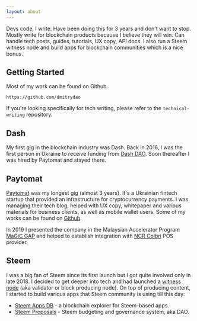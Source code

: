 ```yaml
---
layout: about
---
```


Devs code, I write. Have been doing this for 3 years and don't want to stop. 
Mostly write for blockchain products because I believe they will win. Can handle tech posts, guides, tutorials, UX copy, API docs.
I also run a Steem witness node and build apps for blockchain communities which is a nice bonus.

## Getting Started

Most of my work can be found on Github.

```
https://github.com/dmitrydao
```

If you're looking specifically for tech writing, please refer to the `technical-writing` repository.

## Dash

My first gig in the blockchain industry was Dash. Back in 2016, I was the first person in Ukraine to receive funding from [Dash DAO](https://app.dashnexus.org).
Soon thereafter I was hired by Paytomat and stayed there.

## Paytomat

[Paytomat](http://paytomat.com) was my longest gig (almost 3 years). It's a Ukrainian fintech startup that provided an infrastructure for cryptocurrency payments. I was managing their tech blog, helped with UX copy, whitepaper and various 
materials for business clients, as well as mobile wallet users.
Some of my works can be found on [Github](https://github.com/dmitrydao/technical-writing/tree/master/Paytomat).

In 2019 I presented the company in the Malaysian Accelerator Program [MaGiC GAP](https://mymagic.my/gap) and helped to establish integration with [NCR Colbri](https://www.ncrcolibri.com) POS provider.

## Steem

I was a big fan of Steem since its first launch but I got quite involved only in late 2018. 
I decided to get deeper into tech and had launched a [witness node](https://steemitwallet.com/~witnesses) (aka validator or block producing node).
On top of producing content, I started to build various apps that Steem community is using till this day:
- [Steem Apps DB](https://steemappsdb.com) - a blockchain explorer for Steem-based apps.
- [Steem Proposals](https://steemproposals.com) - Steem budgeting and governance system, aka DAO.